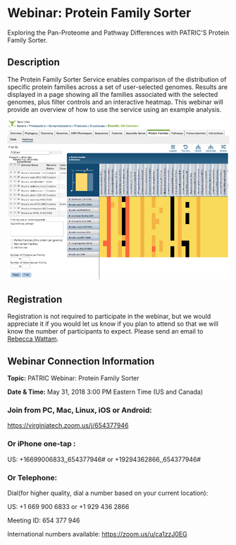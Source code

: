 # Webinar: Protein Family Sorter
Exploring the Pan-Proteome and Pathway Differences with PATRIC'S Protein Family Sorter.

## Description
The Protein Family Sorter Service enables comparison of the distribution of specific protein families across a set of user-selected genomes. Results are displayed in a page showing all the families associated with the selected genomes, plus filter controls and an interactive heatmap. This webinar will provide an overview of how to use the service using an example analysis.

![Protein Family Sorter Heatmap](./images/protein_family_sorter_heatmap.png)

## Registration
Registration is not required to participate in the webinar, but we would appreciate it if you would let us know if you plan to attend so that we will know the number of participants to expect. Please send an email to [Rebecca Wattam](mailto:rwattam@vt.edu).

## Webinar Connection Information
**Topic:** PATRIC Webinar: Protein Family Sorter

**Date & Time:** May 31, 2018 3:00 PM Eastern Time (US and Canada)

### Join from PC, Mac, Linux, iOS or Android: 
https://virginiatech.zoom.us/j/654377946

### Or iPhone one-tap :

US: +16699006833,,654377946#  or +19294362866,,654377946# 

### Or Telephone:

Dial(for higher quality, dial a number based on your current location): 

US: +1 669 900 6833  or +1 929 436 2866 

Meeting ID: 654 377 946

International numbers available: https://zoom.us/u/ca1zzJ0EG
